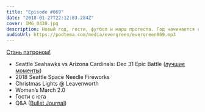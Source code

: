 ```yaml
---
title: "Episode #069"
date: "2018-01-27T22:12:03.284Z"
cover: IMG_0430.jpg
description: Новый год, гости, футбол и марш протеста. Год начинается как надо!
audioUrl: https://podtema.com/media/evergreen/evergreen069.mp3
---
```


[Стань патроном!](https://patreon.com/podtema)

- Seattle Seahawks vs Arizona Cardinals: Dec 31 Epic Battle ([лучшие моменты](https://www.youtube.com/watch?v=qMyBtMf0JxY))
- 2018 Seattle Space Needle Fireworks
- Christmas Lights @ Leavenworth
- Women’s March 2.0
- Гости с юга
- Q&A ([Bullet Journal](http://bulletjournal.com/))
